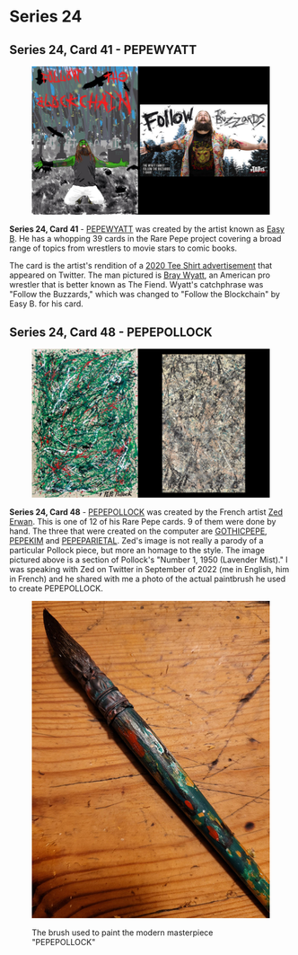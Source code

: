 # Series 24

## Series 24, Card 41 - PEPEWYATT

<figure><img src="../../../.gitbook/assets/S24 C41 - PEPEWYATT card and source.jpg" alt=""><figcaption></figcaption></figure>

**Series 24, Card 41** - [PEPEWYATT](https://pepe.wtf/asset/PEPEWYATT) was created by the artist known as [Easy B](https://pepe.wtf/artists/Easy-B). He has a whopping 39 cards in the Rare Pepe project covering a broad range of topics from wrestlers to movie stars to comic books.&#x20;

The card is the artist's rendition of a [2020 Tee Shirt advertisement](https://twitter.com/WWEShop/status/1271102769756344322?s=20\&t=Xt6mmcf-CPH6gcBePYpFNQ) that appeared on Twitter. The man pictured is [Bray Wyatt](https://en.wikipedia.org/wiki/Bray\_Wyatt), an American pro wrestler that is better known as The Fiend. Wyatt's catchphrase was "Follow the Buzzards," which was changed to "Follow the Blockchain" by Easy B. for his card.&#x20;

## Series 24, Card 48 - PEPEPOLLOCK

<figure><img src="../../../.gitbook/assets/S24 C48 - PEPEPOLLOCK source and card.jpg" alt=""><figcaption></figcaption></figure>

**Series 24, Card 48** - [PEPEPOLLOCK](https://pepe.wtf/asset/PEPEPOLLOCK) was created by the French artist [Zed Erwan](https://pepe.wtf/artists/Zed-Erwan). This is one of 12 of his Rare Pepe cards. 9 of them were done by hand. The three that were created on the computer are [GOTHICPEPE](https://pepe.wtf/asset/GOTHICPEPE), [PEPEKIM](https://pepe.wtf/asset/PEPEKIM) and [PEPEPARIETAL](https://pepe.wtf/asset/PEPEPARIETAL). Zed's image is not really a parody of a particular Pollock piece, but more an homage to the style. The image pictured above is a section of Pollock's "Number 1, 1950 (Lavender Mist)." I was speaking with Zed on Twitter in September of 2022 (me in English, him in French) and he shared with me a photo of the actual paintbrush he used to create PEPEPOLLOCK.

<figure><img src="../../../.gitbook/assets/S24 C48 - PEPEPOLLOCK paintbrush copy.jpg" alt=""><figcaption><p>The brush used to paint the modern masterpiece "PEPEPOLLOCK"</p></figcaption></figure>
